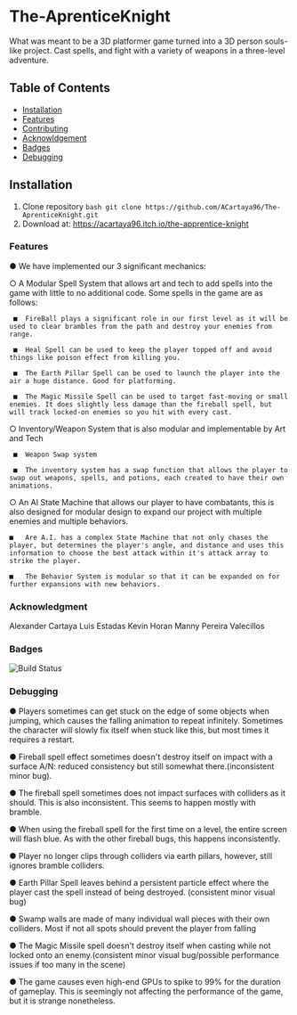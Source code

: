 # The-AprenticeKnight
 
What was meant to be a 3D platformer game turned into a 3D person souls-like project. Cast spells, and fight with a variety of weapons in a three-level adventure.

## Table of Contents
- [Installation](#installation)
- [Features](#features)
- [Contributing](#contributing)
- [Acknowldgement](#acknowledgment)
- [Badges](#badges)
- [Debugging](#debugging)

## Installation
1. Clone repository ` bash git clone https://github.com/ACartaya96/The-AprenticeKnight.git ` 
2. Download at: https://acartaya96.itch.io/the-apprentice-knight

### Features
●	We have implemented our 3 significant mechanics:
  
  ○	A Modular Spell System that allows art and tech to add spells into the game with little to no additional code. Some spells in the game are as follows:
     
     ■	FireBall plays a significant role in our first level as it will be used to clear brambles from the path and destroy your enemies from range.
     
     ■	Heal Spell can be used to keep the player topped off and avoid things like poison effect from killing you.
     
     ■	The Earth Pillar Spell can be used to launch the player into the air a huge distance. Good for platforming.
     
     ■	The Magic Missile Spell can be used to target fast-moving or small enemies. It does slightly less damage than the fireball spell, but will track locked-on enemies so you hit with every cast.
  
  ○	Inventory/Weapon System that is also modular and implementable by Art and Tech
    
     ■	Weapon Swap system
     
     ■	The inventory system has a swap function that allows the player to swap out weapons, spells, and potions, each created to have their own animations.

  ○	An AI State Machine that allows our player to have combatants, this is also designed for modular design to expand our project with multiple enemies and multiple                behaviors. 
    
    ■	Are A.I. has a complex State Machine that not only chases the player, but determines the player's angle, and distance and uses this information to choose the best attack within it's attack array to strike the player.
    
    ■	The Behavior System is modular so that it can be expanded on for further expansions with new behaviors.

### Acknowledgment
Alexander Cartaya
Luis Estadas
Kevin Horan
Manny Pereira Valecillos

### Badges
![Build Status]([https://github.com/ACartaya96/The_ApprenticeKnight/workflows/CI/badge.svg?branch=main])

### Debugging
●	Players sometimes can get stuck on the edge of some objects when jumping, which causes the falling animation to repeat infinitely. Sometimes the character will slowly fix itself when stuck like this, but most times it requires a restart.

●	Fireball spell effect sometimes doesn't destroy itself on impact with a surface A/N: reduced consistency but still somewhat there.(inconsistent minor bug).

●	The fireball spell sometimes does not impact surfaces with colliders as it should. This is also inconsistent. This seems to happen mostly with bramble.

●	When using the fireball spell for the first time on a level, the entire screen will flash blue. As with the other fireball bugs, this happens inconsistently.

●	Player no longer clips through colliders via earth pillars, however, still ignores bramble colliders.

●	Earth Pillar Spell leaves behind a persistent particle effect where the player cast the spell instead of being destroyed. (consistent minor visual bug)

●	Swamp walls are made of many individual wall pieces with their own colliders. Most if not all spots should prevent the player from falling

●	The Magic Missile spell doesn't destroy itself when casting while not locked onto an enemy.(consistent minor visual bug/possible performance issues if too many in the scene)

●	The game causes even high-end GPUs to spike to 99% for the duration of gameplay. This is seemingly not affecting the performance of the game, but it is strange nonetheless.

